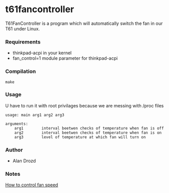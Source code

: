 # t61fancontroller

T61FanController is a program which will automatically switch the fan in our
T61 under Linux.

### Requirements

- thinkpad-acpi in your kernel
- fan_control=1 module parameter for thinkpad-acpi

### Compilation

    make

### Usage

U have to run it with root privilages because we are messing with /proc files

    usage: main arg1 arg2 arg3

    arguments:
        arg1        interval beetwen checks of temperature when fan is off
        arg2        interval beetwen checks of temperature when fan is on
        arg3        level of temperature at which fan will turn on

### Author

- Alan Drozd

### Notes

[How to control fan speed](http://www.thinkwiki.org/wiki/How_to_control_fan_speed)
